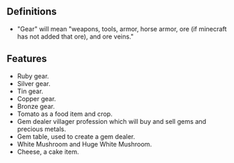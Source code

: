 ## Definitions

- "Gear" will mean "weapons, tools, armor, horse armor, ore (if minecraft has not added that ore), and ore veins."

## Features

- Ruby gear.
- Silver gear.
- Tin gear.
- Copper gear.
- Bronze gear.
- Tomato as a food item and crop.
- Gem dealer villager profession which will buy and sell gems and precious metals.
- Gem table, used to create a gem dealer.
- White Mushroom and Huge White Mushroom.
- Cheese, a cake item.
